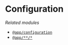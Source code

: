 # Configuration

*Related modules*
- [`@app/configuration`](https://github.com/E-commerceTechnocite/e-commerce-backend/tree/main/src/configuration/)
- [`@app/**/*`](https://github.com/E-commerceTechnocite/e-commerce-backend/tree/main/src/)
